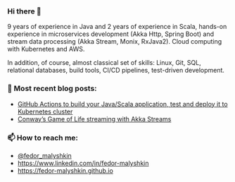 ### Hi there 👋
9 years of experience in Java and 2 years of experience in Scala, hands-on experience in microservices development (Akka Http, Spring Boot) and stream data processing (Akka Stream, Monix, RxJava2).
Cloud computing with Kubernetes and AWS. 

In addition, of course, almost classical set of skills: Linux, Git, SQL, relational databases, build tools, CI/CD pipelines, test-driven development. 

### 📝 Most recent blog posts:
* [GitHub Actions to build your Java/Scala application, test and deploy it to Kubernetes cluster](https://levelup.gitconnected.com/github-actions-to-build-your-java-scala-application-test-and-deploy-it-to-kubernetes-cluster-484779dfc200)  
* [Conway’s Game of Life streaming with Akka Streams](https://fedor-malyshkin.medium.com/conways-game-of-life-streaming-with-akka-streams-abddb9773d48)

### 📫 How to reach me:
* [@fedor_malyshkin](https://t.me/fedor_malyshkin)
* https://www.linkedin.com/in/fedor-malyshkin
* https://fedor-malyshkin.github.io
